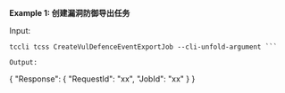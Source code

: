 **Example 1: 创建漏洞防御导出任务**



Input: 

```
tccli tcss CreateVulDefenceEventExportJob --cli-unfold-argument ```

Output: 
```
{
    "Response": {
        "RequestId": "xx",
        "JobId": "xx"
    }
}
```

